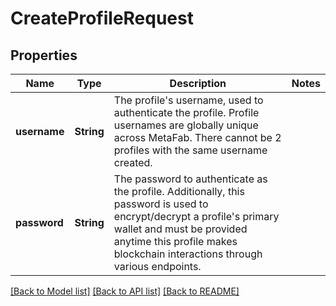 # CreateProfileRequest

## Properties

Name | Type | Description | Notes
------------ | ------------- | ------------- | -------------
**username** | **String** | The profile's username, used to authenticate the profile. Profile usernames are globally unique across MetaFab. There cannot be 2 profiles with the same username created. | 
**password** | **String** | The password to authenticate as the profile. Additionally, this password is used to encrypt/decrypt a profile's primary wallet and must be provided anytime this profile makes blockchain interactions through various endpoints. | 

[[Back to Model list]](../README.md#documentation-for-models) [[Back to API list]](../README.md#documentation-for-api-endpoints) [[Back to README]](../README.md)



